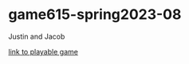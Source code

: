 # game615-spring2023-08

Justin and Jacob

[link to playable game](https://senseicanada.github.io/game615-spring2023-08/play/)




